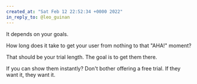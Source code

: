 ```yaml
---
created_at: "Sat Feb 12 22:52:34 +0000 2022"
in_reply_to: @leo_guinan
---
```


It depends on your goals.

How long does it take to get your user from nothing to that "AHA!" moment?

That should be your trial length. The goal is to get them there.

If you can show them instantly? Don't bother offering a free trial. If they want it, they want it.